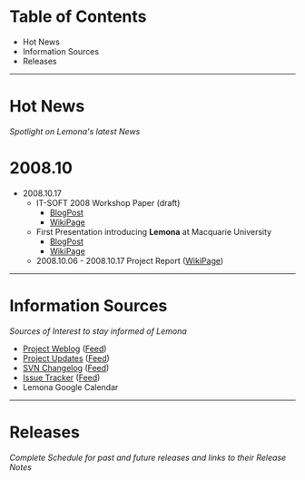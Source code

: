 # Table of Contents #

  * Hot News
  * Information Sources
  * Releases



---



# Hot News #

_Spotlight on Lemona's latest News_

# 2008.10 #

  * 2008.10.17
    * IT-SOFT 2008 Workshop Paper (draft)
      * [BlogPost](http://lemona-project.blogspot.com/2008/10/workshop-paper.html)
      * [WikiPage](Workshop20081017.md)
    * First Presentation introducing **Lemona** at Macquarie University
      * [BlogPost](http://lemona-project.blogspot.com/2008/10/first-lemona-presentation.html)
      * [WikiPage](Presentation20080917.md)
    * 2008.10.06 - 2008.10.17 Project Report ([WikiPage](MQStatusReport20081017.md))



---



# Information Sources #

_Sources of Interest to stay informed of Lemona_

  * [Project Weblog](http://lemona-project.blogspot.com/) ([Feed](http://code.google.com/feeds/p/lemona/updates/basic))
  * [Project Updates](http://code.google.com/p/lemona/updates/list) ([Feed](http://lemona.googlecode.com/feeds/p/lemona/updates/basic))
  * [SVN Changelog](http://code.google.com/p/lemona/source/list) ([Feed](http://lemona.googlecode.com/feeds/p/lemona/svnchanges/basic))
  * [Issue Tracker](http://code.google.com/p/lemona/issues/list) ([Feed](http://lemona.googlecode.com/feeds/p/lemona/issueupdates/basic))
  * Lemona Google Calendar



---



# Releases #

_Complete Schedule for past and future releases and links to their Release Notes_